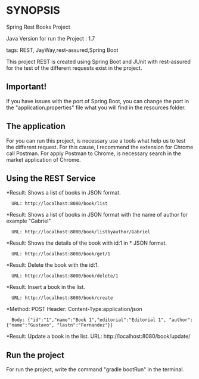 # SYNOPSIS
Spring Rest Books Project

Java Version for run the Project : 1.7

tags: REST, JayWay,rest-assured,Spring Boot

This project REST is created using Spring Boot and JUnit with
rest-assured for the test of the different requests exist in
the project.

## Important! 
If you have issues with the port of Spring Boot, you can change the port
in the "application.properties" file what you will find in the resources folder.

## The application
For you can run this project, is necessary use a tools what help us 
to test the different request. For this cause, I recommend the extension for
Chrome call Postman. For apply Postman to Chrome, is necessary search in the 
market application of Chrome.

## Using the REST Service
*Result: Shows a list of books in JSON format.
                                                                                       
      URL: http://localhost:8080/book/list
      
*Result: Shows a list of books in JSON format with the name of author for example "Gabriel"
                                                                                          
      URL: http://localhost:8080/book/listbyauthor/Gabriel
      
*Result: Shows the details of the book with id:1 in * JSON format.

      URL: http://localhost:8080/book/get/1
                                                                                      
*Result: Delete the book with the id:1.

      URL: http://localhost:8080/book/delete/1
                                                                                          
*Result: Insert a book in the list.

      URL: http://localhost:8080/book/create
                                                                                           
                                                                                           
*Method: POST
      Header: Content-Type:application/json

      Body: {"id":"1","name":"Book 1","editorial":"Editorial 1", "author": {"name":"Gustavo", "lastn":"Fernandez"}}
                                                                                           
*Result: Update a book in the list.
      URL: http://localhost:8080/book/update/
      
## Run the project
 For run the project, write the command "gradle bootRun" in the terminal.